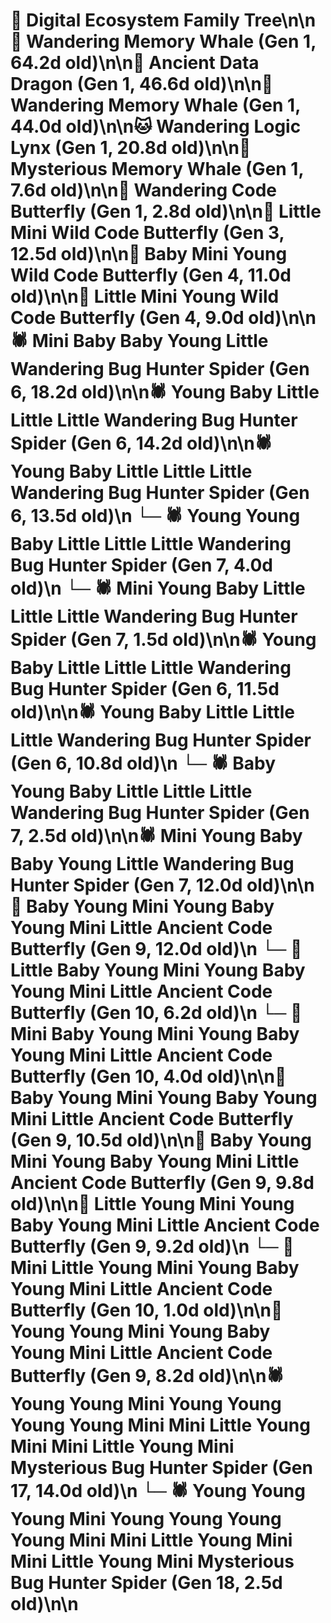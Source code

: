 # 🌳 Digital Ecosystem Family Tree\n\n🐋 Wandering Memory Whale (Gen 1, 64.2d old)\n\n🐉 Ancient Data Dragon (Gen 1, 46.6d old)\n\n🐋 Wandering Memory Whale (Gen 1, 44.0d old)\n\n🐱 Wandering Logic Lynx (Gen 1, 20.8d old)\n\n🐋 Mysterious Memory Whale (Gen 1, 7.6d old)\n\n🦋 Wandering Code Butterfly (Gen 1, 2.8d old)\n\n🦋 Little Mini Wild Code Butterfly (Gen 3, 12.5d old)\n\n🦋 Baby Mini Young Wild Code Butterfly (Gen 4, 11.0d old)\n\n🦋 Little Mini Young Wild Code Butterfly (Gen 4, 9.0d old)\n\n🕷️ Mini Baby Baby Young Little Wandering Bug Hunter Spider (Gen 6, 18.2d old)\n\n🕷️ Young Baby Little Little Little Wandering Bug Hunter Spider (Gen 6, 14.2d old)\n\n🕷️ Young Baby Little Little Little Wandering Bug Hunter Spider (Gen 6, 13.5d old)\n  └─ 🕷️ Young Young Baby Little Little Little Wandering Bug Hunter Spider (Gen 7, 4.0d old)\n  └─ 🕷️ Mini Young Baby Little Little Little Wandering Bug Hunter Spider (Gen 7, 1.5d old)\n\n🕷️ Young Baby Little Little Little Wandering Bug Hunter Spider (Gen 6, 11.5d old)\n\n🕷️ Young Baby Little Little Little Wandering Bug Hunter Spider (Gen 6, 10.8d old)\n  └─ 🕷️ Baby Young Baby Little Little Little Wandering Bug Hunter Spider (Gen 7, 2.5d old)\n\n🕷️ Mini Young Baby Baby Young Little Wandering Bug Hunter Spider (Gen 7, 12.0d old)\n\n🦋 Baby Young Mini Young Baby Young Mini Little Ancient Code Butterfly (Gen 9, 12.0d old)\n  └─ 🦋 Little Baby Young Mini Young Baby Young Mini Little Ancient Code Butterfly (Gen 10, 6.2d old)\n  └─ 🦋 Mini Baby Young Mini Young Baby Young Mini Little Ancient Code Butterfly (Gen 10, 4.0d old)\n\n🦋 Baby Young Mini Young Baby Young Mini Little Ancient Code Butterfly (Gen 9, 10.5d old)\n\n🦋 Baby Young Mini Young Baby Young Mini Little Ancient Code Butterfly (Gen 9, 9.8d old)\n\n🦋 Little Young Mini Young Baby Young Mini Little Ancient Code Butterfly (Gen 9, 9.2d old)\n  └─ 🦋 Mini Little Young Mini Young Baby Young Mini Little Ancient Code Butterfly (Gen 10, 1.0d old)\n\n🦋 Young Young Mini Young Baby Young Mini Little Ancient Code Butterfly (Gen 9, 8.2d old)\n\n🕷️ Young Young Mini Young Young Young Young Mini Mini Little Young Mini Mini Little Young Mini Mysterious Bug Hunter Spider (Gen 17, 14.0d old)\n  └─ 🕷️ Young Young Young Mini Young Young Young Young Mini Mini Little Young Mini Mini Little Young Mini Mysterious Bug Hunter Spider (Gen 18, 2.5d old)\n\n